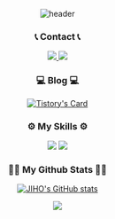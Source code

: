 
<div align="center">

  
![header](https://capsule-render.vercel.app/api?type=waving&color=6994CDEE&text=LazyGyu's%20Github✋&animation=fadeIn&height=200&section=header&fontColor=ffffff&fontSize=32&fontAlignY=34)

<h3 align="center">📞 Contact 📞</h3>

<a href="">
 
<img src="https://img.shields.io/badge/Instagram-000000?style=for-the-badge&color=E4405F">
</a>

<a href="">
<img src="https://img.shields.io/badge/gmail-000000?style=for-the-badge&logo=Gmail&logoColor=white&color=EA4335">
</a>

<h3 align="center">💻 Blog 💻</h3>
<div align="center">

[![Tistory's Card](https://github-readme-tistory-card.vercel.app/api?name=specialheadcoding&theme=default)](https://specialheadcoding.tistory.com/)
</div>


<h3 align="center">⚙️ My Skills ⚙️</h3>
<img src="https://img.shields.io/badge/JAVA-007396?style=for-the-badge&logo=JAVA&logoColor=white">
<img src="https://img.shields.io/badge/MySQL-4479A1?style=for-the-badge&logo=MySQL&logoColor=white">



<h3 align="center">🧑‍💻 My Github Stats 🧑‍💻</h3>
<div align="center">
 

[![JIHO's GitHub stats](https://github-readme-stats.vercel.app/api?username=lazygyu97&include_all_commits=true&theme=nord&hide_border=true&count_private=true)](https://github.com/jiholee0/github-readme-stats)

 <img src="https://github-readme-stats.vercel.app/api/top-langs/?username=lazygyu97&layout=compact&theme=nord&hide_border=true" />


</div>

</div>
